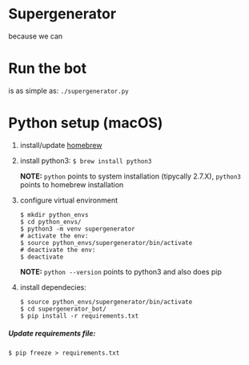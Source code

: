 # Supergenerator

because we can

# Run the bot

is as simple as: `./supergenerator.py`

# Python setup (macOS)
1. install\/update [homebrew](https://brew.sh/)
2. install python3: `$ brew install python3`
    
    **NOTE:** `python` points to system installation (tipycally 2.7.X), `python3` points to homebrew installation

3. configure virtual environment
    ```
    $ mkdir python_envs
    $ cd python_envs/
    $ python3 -m venv supergenerator
    # activate the env:
    $ source python_envs/supergenerator/bin/activate
    # deactivate the env:
    $ deactivate
    ```
    **NOTE:** `python --version` points to python3 and also does pip
4. install dependecies: 
    ```
    $ source python_envs/supergenerator/bin/activate
    $ cd supergenerator_bot/
    $ pip install -r requirements.txt
    ```
    
##### Update requirements file:
`$ pip freeze > requirements.txt`
